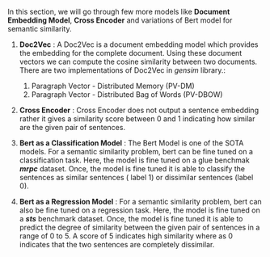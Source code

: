 In this section, we will go through few more models like **Document Embedding Model**, **Cross Encoder** and variations of Bert model for semantic similarity.

1. **Doc2Vec** : A Doc2Vec is a document embedding model which provides the embedding for the complete document. Using these document vectors we can compute the cosine similarity between two documents. There are two implementations of Doc2Vec in *gensim* library.:

    1. Paragraph Vector - Distributed Memory (PV-DM)
    1. Paragraph Vector - Distributed Bag of Words (PV-DBOW)


1. **Cross Encoder** : Cross Encoder does not output a sentence embedding rather it gives a similarity score between 0 and 1 indicating how similar are the given pair of sentences. 

1. **Bert as a Classification Model** : The Bert Model is one of the SOTA models. For a semantic similarity problem, bert can be fine tuned on a classification task. Here, the model is fine tuned on a glue benchmak ***mrpc*** dataset. Once, the model is fine tuned it is able to classify the sentences as similar sentences ( label 1) or dissimilar sentences (label 0).

1.  **Bert as a Regression Model** : For a semantic similarity problem, bert can also be fine tuned on a regression task. Here, the model is fine tuned on a ***sts*** benchmark dataset. Once, the model is fine tuned it is able to predict the degree of similarity between the given pair of sentences in a range of 0 to 5. A score of 5 indicates high similarity where as 0 indicates that the two sentences are completely dissimilar.
